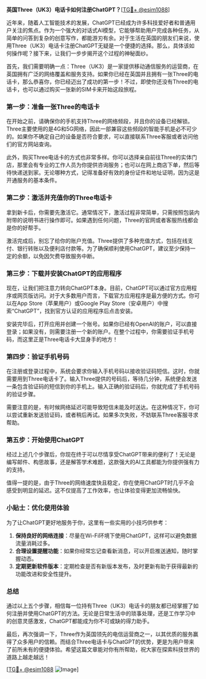 **英国Three（UK3）电话卡如何注册ChatGPT？**[[TG💪+ @esim1088](https://t.me/s/esim1088)]

近年来，随着人工智能技术的发展，ChatGPT已经成为许多科技爱好者和普通用户关注的焦点。作为一个强大的对话式AI模型，它能够帮助用户完成各种任务，从简单的问答到复杂的创意写作，都能游刃有余。对于生活在英国的朋友们来说，使用Three（UK3）电话卡注册ChatGPT无疑是一个便捷的选择。那么，具体该如何操作呢？接下来，让我们一步步揭开这个过程的神秘面纱。

首先，我们需要明确一点：Three（UK3）是一家提供移动通信服务的运营商，在英国拥有广泛的网络覆盖和服务支持。如果你已经在英国并且拥有一张Three的电话卡，那么恭喜你，你已经迈出了成功的第一步！不过，即使你还没有Three的电话卡，也可以通过购买一张新的SIM卡来开始这段旅程。

### **第一步：准备一张Three的电话卡**

在开始之前，请确保你的手机支持Three的网络频段，并且你的设备已经解锁。Three主要使用的是4G和5G网络，因此一部兼容这些频段的智能手机是必不可少的。如果你不确定自己的设备是否符合要求，可以直接联系Three客服或者访问他们的官方网站查询。

此外，购买Three电话卡的方式也非常多样。你可以选择亲自前往Three的实体门店，那里会有专业的工作人员为你提供咨询服务；也可以在网上商店下单，然后等待快递送到家。无论哪种方式，记得准备好有效的身份证件和地址证明，因为这是开通服务的基本条件。

### **第二步：激活并充值你的Three电话卡**

拿到新卡后，你需要先激活它。通常情况下，激活过程非常简单，只需按照包装内附带的说明书进行操作即可。如果遇到任何问题，Three的官网或者客服热线都会是你的好帮手。

激活完成后，别忘了给你的账户充值。Three提供了多种充值方式，包括在线支付、银行转账以及便利店付款等。为了确保顺利使用ChatGPT，建议至少保持一定的余额，以免因欠费导致服务中断。

### **第三步：下载并安装ChatGPT的应用程序**

现在，让我们把注意力转向ChatGPT本身。目前，ChatGPT可以通过官方应用程序或网页版访问。对于大多数用户而言，下载官方应用程序是最方便的方式。你可以在App Store（苹果用户）或Google Play Store（安卓用户）中搜索“ChatGPT”，找到官方认证的应用程序后点击安装。

安装完毕后，打开应用并创建一个账号。如果你已经有OpenAI的账户，可以直接登录；如果没有，则需要注册一个新的账户。在整个过程中，你需要验证手机号码，而这里正是Three电话卡大显身手的地方！

### **第四步：验证手机号码**

在注册或登录过程中，系统会要求你输入手机号码以接收验证码短信。这时，你就需要用到Three电话卡了。输入Three提供的号码后，等待几分钟，系统便会发送一条包含验证码的短信到你的手机上。输入正确的验证码后，你就完成了手机号码的验证步骤。

需要注意的是，有时候网络延迟可能导致短信未能及时送达。在这种情况下，你可以尝试重新发送验证码，或者稍后再试。如果多次失败，不妨联系Three客服寻求帮助。

### **第五步：开始使用ChatGPT**

经过上述几个步骤后，你现在终于可以尽情享受ChatGPT带来的便利了！无论是编写邮件、构思故事，还是解答学术难题，这款强大的AI工具都能为你提供强有力的支持。

值得一提的是，由于Three的网络速度快且稳定，你在使用ChatGPT时几乎不会感受到明显的延迟。这不仅提高了工作效率，也让体验变得更加流畅愉快。

### **小贴士：优化使用体验**

为了让ChatGPT更好地服务于你，这里有一些实用的小技巧供参考：

1. **保持良好的网络连接**：尽量在Wi-Fi环境下使用ChatGPT，这样可以避免数据流量消耗过多。
2. **合理设置提醒功能**：如果你经常忘记查看新消息，可以开启推送通知，随时掌握动态。
3. **定期更新软件版本**：定期检查是否有新版本发布，及时更新有助于获得最新的功能改进和安全性提升。

### **总结**

通过以上五个步骤，相信每一位持有Three（UK3）电话卡的朋友都已经掌握了如何注册并使用ChatGPT的方法。无论是日常生活中的琐事处理，还是工作学习中的创意灵感激发，ChatGPT都能成为你不可或缺的得力助手。

最后，再次强调一下，Three作为英国领先的电信运营商之一，以其优质的服务赢得了众多用户的信赖。而结合Three电话卡与ChatGPT的优势，更是为用户带来了前所未有的便捷体验。希望这篇文章能对你有所帮助，祝大家在探索科技世界的道路上越走越远！

[[TG💪+ @esim1088](https://t.me/s/esim1088) ![Image](https://i.postimg.cc/4NQfJmqS/Snipaste-2025-05-13-00-14-12.png)]